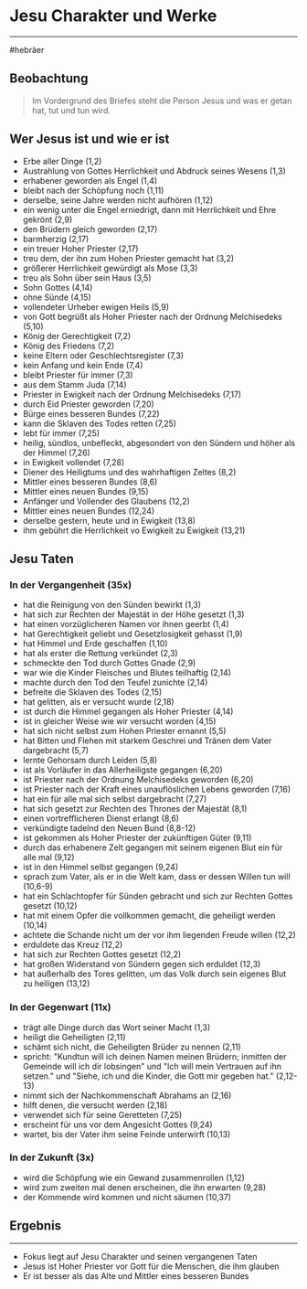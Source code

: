 # Jesu Charakter und Werke
---
#hebräer 

## Beobachtung

> Im Vordergrund des Briefes steht die Person Jesus und was er getan hat, tut und tun wird.

## Wer Jesus ist und wie er ist

- Erbe aller Dinge (1,2)
- Austrahlung von Gottes Herrlichkeit und Abdruck seines Wesens (1,3)
- erhabener geworden als Engel (1,4)
- bleibt nach der Schöpfung noch (1,11)
- derselbe, seine Jahre werden nicht aufhören (1,12)
- ein wenig unter die Engel erniedrigt, dann mit Herrlichkeit und Ehre gekrönt (2,9)
- den Brüdern gleich geworden (2,17)
- barmherzig (2,17)
- ein treuer Hoher Priester (2,17)
- treu dem, der ihn zum Hohen Priester gemacht hat (3,2)
- größerer Herrlichkeit gewürdigt als Mose (3,3)
- treu als Sohn über sein Haus (3,5)
- Sohn Gottes (4,14)
- ohne Sünde (4,15)
- vollendeter Urheber ewigen Heils (5,9)
- von Gott begrüßt als Hoher Priester nach der Ordnung Melchisedeks (5,10)
- König der Gerechtigkeit (7,2)
- König des Friedens (7,2)
- keine Eltern oder Geschlechtsregister (7,3)
- kein Anfang und kein Ende (7,4)
- bleibt Priester für immer (7,3)
- aus dem Stamm Juda (7,14)
- Priester in Ewigkeit nach der Ordnung Melchisedeks (7,17)
- durch Eid Priester geworden (7,20)
- Bürge eines besseren Bundes (7,22)
- kann die Sklaven des Todes retten (7,25)
- lebt für immer (7,25)
- heilig, sündlos, unbefleckt, abgesondert von den Sündern und höher als der Himmel (7,26)
- in Ewigkeit vollendet (7,28)
- Diener des Heiligtums und des wahrhaftigen Zeltes (8,2)
- Mittler eines besseren Bundes (8,6)
- Mittler eines neuen Bundes (9,15)
- Anfänger und Vollender des Glaubens (12,2)
- Mittler eines neuen Bundes (12,24)
- derselbe gestern, heute und in Ewigkeit (13,8)
- ihm gebührt die Herrlichkeit vo Ewigkeit zu Ewigkeit (13,21)

## Jesu Taten

### In der Vergangenheit (35x)

- hat die Reinigung von den Sünden bewirkt (1,3)
- hat sich zur Rechten der Majestät in der Höhe gesetzt (1,3)
- hat einen vorzüglicheren Namen vor ihnen geerbt (1,4)
- hat Gerechtigkeit geliebt und Gesetzlosigkeit gehasst (1,9)
- hat Himmel und Erde geschaffen (1,10)
- hat als erster die Rettung verkündet (2,3)
- schmeckte den Tod durch Gottes Gnade (2,9)
- war wie die Kinder Fleisches und Blutes teilhaftig (2,14)
- machte durch den Tod den Teufel zunichte (2,14)
- befreite die Sklaven des Todes (2,15)
- hat gelitten, als er versucht wurde (2,18)
- ist durch die Himmel gegangen als Hoher Priester (4,14)
- ist in gleicher Weise wie wir versucht worden (4,15)
- hat sich nicht selbst zum Hohen Priester ernannt (5,5)
- hat Bitten und Flehen mit starkem Geschrei und Tränen dem Vater dargebracht (5,7)
- lernte Gehorsam durch Leiden (5,8)
- ist als Vorläufer in das Allerheiligste gegangen (6,20)
- ist Priester nach der Ordnung Melchisedeks geworden (6,20)
- ist Priester nach der Kraft eines unauflöslichen Lebens geworden (7,16)
- hat ein für alle mal sich selbst dargebracht (7,27)
- hat sich gesetzt zur Rechten des Thrones der Majestät (8,1)
- einen vortrefflicheren Dienst erlangt (8,6)
- verkündigte tadelnd den Neuen Bund (8,8-12)
- ist gekommen als Hoher Priester der zukünftigen Güter (9,11)
- durch das erhabenere Zelt gegangen mit seinem eigenen Blut ein für alle mal (9,12)
- ist in den Himmel selbst gegangen (9,24)
- sprach zum Vater, als er in die Welt kam, dass er dessen Willen tun will (10,6-9)
- hat ein Schlachtopfer für Sünden gebracht und sich zur Rechten Gottes gesetzt (10,12)
- hat mit einem Opfer die vollkommen gemacht, die geheiligt werden (10,14)
- achtete die Schande nicht um der vor ihm liegenden Freude willen (12,2)
- erduldete das Kreuz (12,2)
- hat sich zur Rechten Gottes gesetzt (12,2)
- hat großen Widerstand von Sündern gegen sich erduldet (12,3)
- hat außerhalb des Tores gelitten, um das Volk durch sein eigenes Blut zu heiligen (13,12)

### In der Gegenwart (11x)

- trägt alle Dinge durch das Wort seiner Macht (1,3)
- heiligt die Geheiligten (2,11)
- schämt sich nicht, die Geheiligten Brüder zu nennen (2,11)
- spricht: "Kundtun will ich deinen Namen meinen Brüdern; inmitten der Gemeinde will ich dir lobsingen" und "Ich will mein Vertrauen auf ihn setzen." und "Siehe, ich und die Kinder, die Gott mir gegeben hat." (2,12-13)
- nimmt sich der Nachkommenschaft Abrahams an (2,16)
- hilft denen, die versucht werden (2,18)
- verwendet sich für seine Geretteten (7,25)
- erscheint für uns vor dem Angesicht Gottes (9,24)
- wartet, bis der Vater ihm seine Feinde unterwirft (10,13)

### In der Zukunft (3x)

- wird die Schöpfung wie ein Gewand zusammenrollen (1,12)
- wird zum zweiten mal denen erscheinen, die ihn erwarten (9,28)
- der Kommende wird kommen und nicht säumen (10,37)

## Ergebnis
---
- Fokus liegt auf Jesu Charakter und seinen vergangenen Taten
- Jesus ist Hoher Priester vor Gott für die Menschen, die ihm glauben
- Er ist besser als das Alte und Mittler eines besseren Bundes